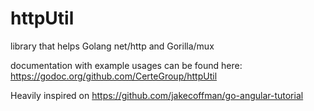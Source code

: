 httpUtil
========

library that helps Golang net/http and Gorilla/mux 

documentation with example usages can be found here:
https://godoc.org/github.com/CerteGroup/httpUtil

Heavily inspired on https://github.com/jakecoffman/go-angular-tutorial
